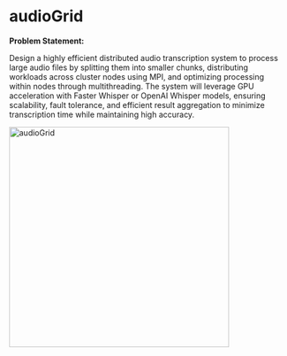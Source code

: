 # audioGrid

**Problem Statement:**

Design a highly efficient distributed audio transcription system to process large audio files by splitting them into smaller chunks, distributing workloads across cluster nodes using MPI, and optimizing processing within nodes through multithreading. The system will leverage GPU acceleration with Faster Whisper or OpenAI Whisper models, ensuring scalability, fault tolerance, and efficient result aggregation to minimize transcription time while maintaining high accuracy.

<img width="398" alt="audioGrid" src="https://github.com/user-attachments/assets/fd28ac90-f038-4363-ad62-d3c42f3b8138">


